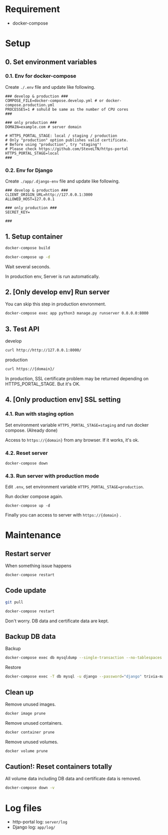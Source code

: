 # Requirement

- docker-compose

# Setup

## 0. Set environment variables

### 0.1. Env for docker-compose

Create `./.env` file and update like following.

```
### develop & production ###
COMPOSE_FILE=docker-compose.develop.yml # or docker-compose.production.yml
PROCESSES=1 # sohuld be same as the number of CPU cores
###

### only production ###
DOMAIN=example.com # server domain

# HTTPS_PORTAL_STAGE: local / staging / production
# Only "production" option publishes valid certificate.
# Before using "production", try "staging"!
# Please check https://github.com/SteveLTN/https-portal
HTTPS_PORTAL_STAGE=local
###
```

### 0.2. Env for Django

Create `./app/.django-env` file and update like following.

```
### develop & production ###
CLIENT_ORIGIN_URL=http://127.0.0.1:3000
ALLOWED_HOST=127.0.0.1

### only production ###
SECRET_KEY=

###
```

## 1. Setup container

```bash
docker-compose build
```

```bash
docker-compose up -d
```

Wait several seconds.

In production env, Server is run automatically.

## 2. [Only develop env] Run server

You can skip this step in production envronment.

```bash
docker-compose exec app python3 manage.py runserver 0.0.0.0:8000
```

## 3. Test API

develop

```bash
curl http://http://127.0.0.1:8000/
```

production

```bash
curl https://{domain}/
```

In production, SSL certificate problem may be returned depending on HTTPS_PORTAL_STAGE.
But it's OK.

## 4. [Only production env] SSL setting

### 4.1. Run with staging option

Set environment variable `HTTPS_PORTAL_STAGE=staging` and run docker compose. (Already done)

Access to `https://{domain}` from any browser. If it works, it's ok.

### 4.2. Reset server

```
docker-compose down
```

### 4.3. Run server with production mode

Edit `.env`, set environment variable `HTTPS_PORTAL_STAGE=production`.

Run docker compose again.

```
docker-compose up -d
```

Finally you can access to server with `https://{domain}` .

# Maintenance

## Restart server

When something issue happens

```bash
docker-compose restart
```

## Code update

```bash
git pull
```

```bash
docker-compose restart
```

Don't worry. DB data and certificate data are kept.

## Backup DB data

Backup

```bash
docker-compose exec db mysqldump --single-transaction --no-tablespaces -u django --password="django" --databases trivia-map-db > output.dump
```

Restore

```bash
docker-compose exec -T db mysql -u django --password="django" trivia-map-db < output.dump
```

## Clean up

Remove unused images.

```bash
docker image prune
```

Remove unused containers.

```bash
docker container prune
```

Remove unused volumes.

```bash
docker volume prune
```

## Caution!: Reset containers totally

All volume data including DB data and certificate data is removed.

```bash
docker-compose down -v
```

# Log files

- http-portal log: `server/log`
- Django log: `app/log/`

